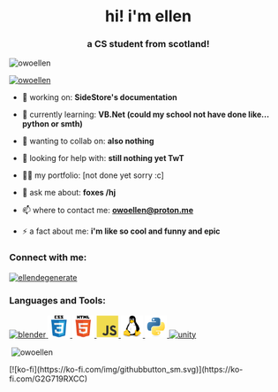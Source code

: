 <h1 align="center">hi! i'm ellen</h1>
<h3 align="center">a CS student from scotland!</h3>

<p align="left"> <img src="https://komarev.com/ghpvc/?username=owoellen&label=Profile%20views&color=0e75b6&style=flat" alt="owoellen" /> </p>

<p align="left"> <a href="https://github.com/ryo-ma/github-profile-trophy"><img src="https://github-profile-trophy.vercel.app/?username=owoellen" alt="owoellen" /></a> </p>

- 🔭 working on: **SideStore's documentation**

- 🌱 currently learning: **VB.Net (could my school not have done like... python or smth)**

- 👯 wanting to collab on: **also nothing**

- 🤝 looking for help with: **still nothing yet TwT**

- 👨‍💻 my portfolio: [not done yet sorry :c]

- 💬 ask me about: **foxes /hj**

- 📫 where to contact me: **owoellen@proton.me**

- ⚡ a fact about me: **i'm like so cool and funny and epic**

<h3 align="left">Connect with me:</h3>
<p align="left">
<a href="https://www.youtube.com/@ellendegenerate." target="blank"><img align="center" src="https://raw.githubusercontent.com/rahuldkjain/github-profile-readme-generator/master/src/images/icons/Social/youtube.svg" alt="ellendegenerate" height="30" width="40" /></a>
</p>

<h3 align="left">Languages and Tools:</h3>
<p align="left"> <a href="https://www.blender.org/" target="_blank" rel="noreferrer"> <img src="https://download.blender.org/branding/community/blender_community_badge_white.svg" alt="blender" width="40" height="40"/> </a> <a href="https://www.w3schools.com/css/" target="_blank" rel="noreferrer"> <img src="https://raw.githubusercontent.com/devicons/devicon/master/icons/css3/css3-original-wordmark.svg" alt="css3" width="40" height="40"/> </a> <a href="https://www.w3.org/html/" target="_blank" rel="noreferrer"> <img src="https://raw.githubusercontent.com/devicons/devicon/master/icons/html5/html5-original-wordmark.svg" alt="html5" width="40" height="40"/> </a> <a href="https://developer.mozilla.org/en-US/docs/Web/JavaScript" target="_blank" rel="noreferrer"> <img src="https://raw.githubusercontent.com/devicons/devicon/master/icons/javascript/javascript-original.svg" alt="javascript" width="40" height="40"/> </a> <a href="https://www.linux.org/" target="_blank" rel="noreferrer"> <img src="https://raw.githubusercontent.com/devicons/devicon/master/icons/linux/linux-original.svg" alt="linux" width="40" height="40"/> </a> <a href="https://www.python.org" target="_blank" rel="noreferrer"> <img src="https://raw.githubusercontent.com/devicons/devicon/master/icons/python/python-original.svg" alt="python" width="40" height="40"/> </a> <a href="https://unity.com/" target="_blank" rel="noreferrer"> <img src="https://www.vectorlogo.zone/logos/unity3d/unity3d-icon.svg" alt="unity" width="40" height="40"/> </a> </p>

<p>&nbsp;<img align="center" src="https://github-readme-stats.vercel.app/api?username=owoellen&show_icons=true&locale=en" alt="owoellen" /></p>
[![ko-fi](https://ko-fi.com/img/githubbutton_sm.svg)](https://ko-fi.com/G2G719RXCC)
